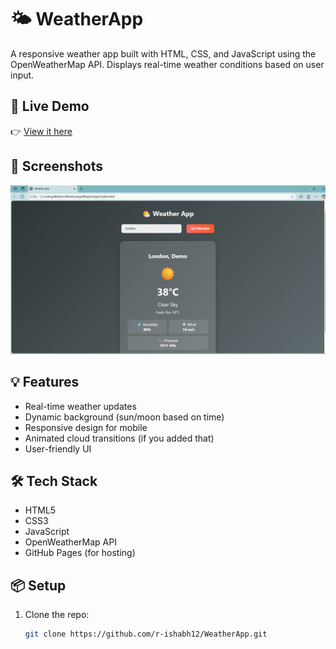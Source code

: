 # 🌤️ WeatherApp

A responsive weather app built with HTML, CSS, and JavaScript using the OpenWeatherMap API. Displays real-time weather conditions based on user input.

## 🔗 Live Demo
👉 [View it here]([https://r-ishabh12.github.io/WeatherApp/](https://r-ishabh12.github.io/WeatherApp/))

## 📸 Screenshots
<img src="Screenshot 2025-06-28 021630.png" alt="Weather App Screenshot" width="600"/>

## 💡 Features
- Real-time weather updates
- Dynamic background (sun/moon based on time)
- Responsive design for mobile
- Animated cloud transitions (if you added that)
- User-friendly UI

## 🛠️ Tech Stack
- HTML5
- CSS3
- JavaScript
- OpenWeatherMap API
- GitHub Pages (for hosting)

## 📦 Setup
1. Clone the repo:
   ```bash
   git clone https://github.com/r-ishabh12/WeatherApp.git
